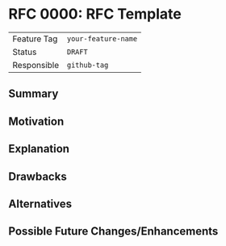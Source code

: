 <!--
SPDX-FileCopyrightText: 2023 Friedrich-Alexander-Universitat Erlangen-Nurnberg

SPDX-License-Identifier: AGPL-3.0-only
-->

# RFC 0000: RFC Template <!-- TODO: adapt title -->

| | |
|---|---|
| Feature Tag | `your-feature-name` | <!-- TODO: choose a unique and declarative feature name -->
| Status | `DRAFT` | <!-- Possible values: DRAFT, DISCUSSION, ACCEPTED, REJECTED -->
| Responsible | `github-tag` | <!-- TODO: assign yourself as main driver of this RFC -->
<!-- 
  Status Overview:
  - DRAFT: The RFC is not ready for a review and currently under change. Feel free to already ask for feedback on the structure and contents at this stage.
  - DISCUSSION: The RFC is open for discussion. Usually, we open a PR to trigger discussions.
  - ACCEPTED: The RFC was accepted. Create issues to prepare implementation of the RFC.
  - REJECTED: The RFC was rejected. If another revision emerges, switch to status DRAFT.
-->

## Summary

<!-- TODO: Write a 1-3 sentence summary what this RFC is about. -->

## Motivation

<!-- TODO: Describe the challenge the RFC addresses. -->

<!-- TODO: (optional) Introduce an exemplary data set that benefits from this RFC (used later in explanation). -->

## Explanation

<!-- 
  TODO: Explain the details of the RFC. 
  If the RFC contains more than a single cohesive aspect, structure this section accordingly.
  Make sure to provide realistic modelling examples on the example data set introduced above.
-->

## Drawbacks

<!-- TODO: (optional) Discuss the drawbacks of the proposed design. -->

## Alternatives

<!-- TODO: (optional) Point out alternatives to the design or parts of the design. -->

## Possible Future Changes/Enhancements

<!-- TODO: (optional) Point out what changes or enhancements you see in the future to the proposed concepts. -->

